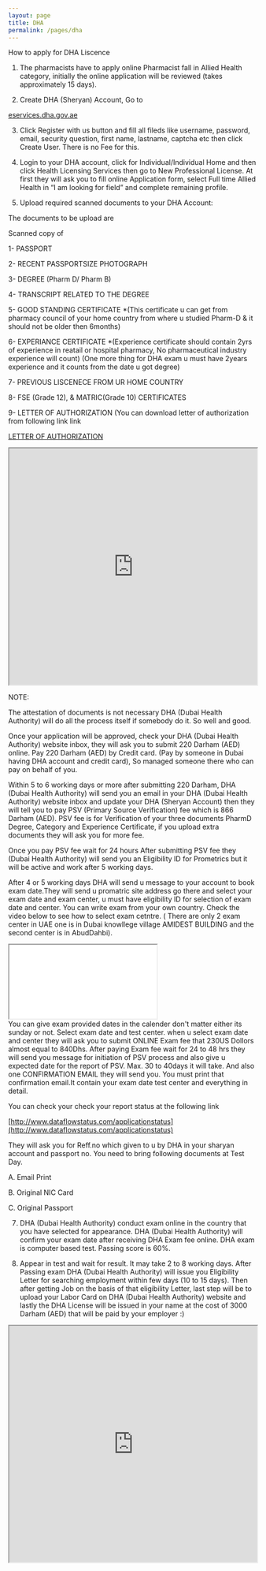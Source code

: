 ```yaml
---
layout: page
title: DHA
permalink: /pages/dha
---
```

<!---
PROCEDURE TO APPLY FOR DHA EXAM:

first you visit the DHA website [http://www.dha.gov.ae](http://www.dha.gov.ae). click on the link and register

create your log in id by selecting username and password

Then you go to your inbox individual home after log in

fill online application form

Attach the required documents.

1)passport copy 

2)passport size photo 

3)experience certificate 

4)B Pharm degree certificate + transcript 

5)valid licence from pharmacy council in home country

6)good standing certificate ( all scanned form )

After submitting online application wait DHA message to get your application approved

once your application will be approved check your DHA site they will ask to submit payment online. (210 AED)

after submission DHA will send message within 2 to 3 days for book purchase.

then after 2 to 3 days they will send message to submit primary source verification fee online ( its around 750 AED).

After submitting this will take 30 – 60 days for verification.After verification completed DHA will send you dataflow report.In the meanwhile you can book your examdate before the verification report

DHA will confirm your exam date after receiving the payment.

exam on normal basis around 300 AED .IN CASE OF URGENT BASIS ITS MAY BE 2000 AED.

The test is computer based and the passing score is 60 % . and you get the score at the same time after exam..

after passing they will issue eligibility letter.

then you can search the job and the DHA licence will be issued by the employer at the cost 3000 AED.

-->

How to apply for DHA Liscence

1) The pharmacists have to apply online Pharmacist fall in Allied Health category, initially the online application will be reviewed (takes approximately 15 days).

2) Create DHA (Sheryan) Account, Go to

 [eservices.dha.gov.ae](https://eservices.dha.gov.ae/)

3) Click Register with us button and fill all fileds like username, password, email, security question, first name, lastname, captcha etc then  click Create User. There is no Fee for this.

4) Login to your DHA account, click for Individual/Individual Home and then click Health Licensing Services then go to New Professional License. At first they will ask you to fill online Application form, select Full time Allied Health in “I am looking for field” and complete remaining profile.

5) Upload required scanned documents to your DHA Account:

The documents to be upload are

Scanned copy of

1- PASSPORT

2- RECENT PASSPORTSIZE PHOTOGRAPH

3- DEGREE (Pharm D/ Pharm B)

4- TRANSCRIPT RELATED TO THE DEGREE

5- GOOD STANDING CERTIFICATE *(This certificate u can get from pharmacy council of your home country from where u studied Pharm-D & it should not be older then 6months)

6- EXPERIANCE CERTIFICATE *(Experience certificate should contain 2yrs of experience in reatail or hospital pharmacy, No pharmaceutical industry experience will count) (One more thing for DHA exam u must have 2years experience and it counts from the date u got degree)

7- PREVIOUS LISCENECE FROM UR HOME COUNTRY

8- FSE (Grade 12), & MATRIC(Grade 10) CERTIFICATES

9- LETTER OF AUTHORIZATION (You can download letter of authorization from following link link 

[LETTER OF AUTHORIZATION](http://eservices.dha.gov.ae/Regulation/UIComponents/Documents/LetterofAuthorization.doc?SName=Authorization%20Letter)

<iframe src="https://drive.google.com/file/d/0B5FOj4rgVhf1UEZxVnI1bHpSOVk/preview" width="100%" height="480"></iframe>

NOTE:
 
The attestation of documents is not necessary DHA (Dubai Health Authority) will do all the process itself if somebody do it. So well and good.

Once your application will be approved, check your DHA (Dubai Health Authority) website inbox, they will ask you to submit 220 Darham (AED) online. Pay 220 Darham (AED) by Credit card. (Pay by someone in Dubai having DHA account and credit card), So managed someone there who can pay on behalf of you.

Within 5 to 6 working days or more after submitting 220 Darham, DHA (Dubai Health Authority) will send you an email in your DHA (Dubai Health Authority) website inbox and update your DHA (Sheryan Account) then they will tell you to pay PSV (Primary Source Verification) fee which is 866 Darham (AED). PSV fee is for Verification of your three documents PharmD Degree, Category and Experience Certificate, if you upload extra documents they will ask you for more fee.

Once you pay PSV fee wait for 24 hours After submitting PSV fee they (Dubai Health Authority) will send you an Eligibility ID for Prometrics but it will be active and work after 5 working days.

After 4 or 5 working days DHA will send u message to your account to book exam date.They will send u promatric site address go there and select your exam date and exam center, u must have eligibility ID for selection of exam date and center. You can write exam from your own country. Check the video below to see how to select exam cetntre. ( There are only 2 exam center in UAE one is in Dubai knowllege village AMIDEST BUILDING and the second center is in AbudDahbi).
<div class="embed-responsive embed-responsive-16by9">
  <iframe class="embed-responsive-item" src="//www.youtube.com/embed/G9A1h8Ky9To?rel=0" allowfullscreen></iframe>
</div>
You can give exam provided dates in the calender don't matter either its sunday or not. Select exam date and test center.
when u select exam date and center they will ask you to submit ONLINE Exam fee that 230US Dollors almost equal to 840Dhs. 
After paying Exam fee wait for 24 to 48 hrs they will send you message for initiation of PSV process and also give u expected date for the report of PSV. Max. 30 to 40days it will take. And also one CONFIRMATION EMAIL they will send you. You must print that confirmation email.It contain your exam date test center and everything in detail.

You can check your check your report status at  the following link

[http://www.dataflowstatus.com/applicationstatus](http://www.dataflowstatus.com/applicationstatus)

They will ask you for Reff.no which given to u by DHA in your sharyan account and passport no.
You need to bring following documents at Test Day.

A. Email Print

B. Original NIC Card

C. Original Passport

7) DHA (Dubai Health Authority) conduct exam online in the country that you have selected for appearance. DHA (Dubai Health Authority) will confirm your exam date after receiving DHA Exam fee online. DHA exam is computer based test. Passing score is 60%.

8) Appear in test and wait for result. It may take 2 to 8 working days.
After Passing exam DHA (Dubai Health Authority) will issue you Eligibility Letter for searching employment within few days (10 to 15 days). Then after getting Job on the basis of that eligibility Letter, last step will be to upload your Labor Card on DHA (Dubai Health Authority) website and lastly the DHA License will be issued in your name at the cost of 3000 Darham (AED) that will be paid by your employer :)



<iframe src="https://drive.google.com/file/d/0B5FOj4rgVhf1aG9MSnZxUk1TTEE/preview" width="100%" height="480"></iframe>

